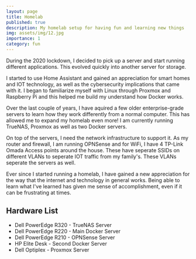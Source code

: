 ```yaml
---
layout: page
title: Homelab
published: true
description: My homelab setup for having fun and learning new things
img: assets/img/12.jpg
importance: 1
category: fun
---
```


During the 2020 lockdown, I decided to pick up a server and start running different applications. This evolved quickly into another server for storage.

I started to use Home Assistant and gained an appreciation for smart homes and IOT technology, as well as the cybersecurity implications that came with it. I began to familiarize myself with Linux through Proxmox and Raspberry Pi and this helped me build my understand how Docker works.

Over the last couple of years, I have aquired a few older enterprise-grade servers to learn how they work differently from a normal computer. This has allowed me to expand my homelab even more! I am currently running TrueNAS, Proxmox as well as two Docker servers.

On top of the servers, I need the network infrastructure to support it. As my router and firewall, I am running OPNSense and for WiFi, I have 4 TP-Link Omada Access points around the house. These have seperate SSIDs on different VLANs to seperate IOT traffic from my family's. These VLANs seperate the servers as well.

Ever since I started running a homelab, I have gained a new appreciation for the way that the internet and technology in general works. Being able to learn what I've learned has given me sense of accomplishment, even if it can be frustrating at times.

## Hardware List

- Dell PowerEdge R320 - TrueNAS Server
- Dell PowerEdge R220 - Main Docker Server
- Dell PowerEdge R210 - OPNSense Server
- HP Elite Desk - Second Docker Server
- Dell Optiplex - Proxmox Server
